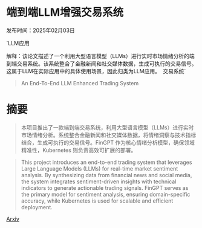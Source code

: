 # 端到端LLM增强交易系统

发布时间：2025年02月03日

`LLM应用

解释：该论文描述了一个利用大型语言模型（LLMs）进行实时市场情绪分析的端到端交易系统。该系统整合了金融新闻和社交媒体数据，生成可执行的交易信号。这属于LLM在实际应用中的具体使用场景，因此归类为LLM应用。` `交易系统`

> An End-To-End LLM Enhanced Trading System

# 摘要

> 本项目推出了一款端到端交易系统，利用大型语言模型（LLMs）进行实时市场情绪分析。系统整合金融新闻和社交媒体数据，将情绪洞察与技术指标结合，生成可执行的交易信号。FinGPT 作为核心情绪分析模型，确保领域精准性，Kubernetes 则负责高效可扩展的部署。

> This project introduces an end-to-end trading system that leverages Large Language Models (LLMs) for real-time market sentiment analysis. By synthesizing data from financial news and social media, the system integrates sentiment-driven insights with technical indicators to generate actionable trading signals. FinGPT serves as the primary model for sentiment analysis, ensuring domain-specific accuracy, while Kubernetes is used for scalable and efficient deployment.

[Arxiv](https://arxiv.org/abs/2502.01574)